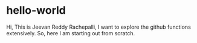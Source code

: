 # hello-world

Hi,
This is Jeevan Reddy Rachepalli, I want to explore the github functions extensively.
So, here I am starting out from scratch.

